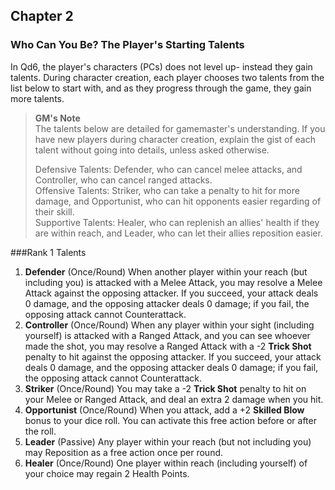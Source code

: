 ## Chapter 2
### Who Can You Be? The Player's Starting Talents

In Qd6, the player's characters (PCs) does not level up- instead they gain talents. During character creation, each player chooses two talents from the list below to start with, and as they progress through the game, they gain more talents.

> **GM's Note**   
> The talents below are detailed for gamemaster's understanding. If you have new players during character creation, explain the gist of each talent without going into details, unless asked otherwise.
>
> Defensive Talents: Defender, who can cancel melee attacks, and Controller, who can cancel ranged attacks.  
> Offensive Talents: Striker, who can take a penalty to hit for more damage, and Opportunist, who can hit opponents easier regarding of their skill.  
> Supportive Talents: Healer, who can replenish an allies' health if they are within reach, and Leader, who can let their allies reposition easier.  

###Rank 1 Talents
1. **Defender** (Once/Round) When another player within your reach (but including you) is attacked with a Melee Attack, you may resolve a Melee Attack against the opposing attacker. If you succeed, your attack deals 0 damage, and the opposing attacker deals 0 damage; if you fail, the opposing attack cannot Counterattack.  
2. **Controller** (Once/Round) When any player within your sight (including yourself) is attacked with a Ranged Attack, and you can see whoever made the shot, you may resolve a Ranged Attack with a -2 **Trick Shot** penalty to hit against the opposing attacker. If you succeed, your attack deals 0 damage, and the opposing attacker deals 0 damage; if you fail, the opposing attack cannot Counterattack.  
3. **Striker** (Once/Round) You may take a -2 **Trick Shot** penalty to hit on your Melee or Ranged Attack, and deal an extra 2 damage when you hit.  
4. **Opportunist** (Once/Round) When you attack, add a +2 **Skilled Blow** bonus to your dice roll. You can activate this free action before or after the roll.  
5. **Leader** (Passive) Any player within your reach (but not including you) may Reposition as a free action once per round.  
6. **Healer** (Once/Round) One player within reach (including yourself) of your choice may regain 2 Health Points.  